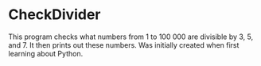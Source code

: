 # CheckDivider
This program checks what numbers from 1 to 100 000 are divisible by 3, 5, and 7. It then prints out these numbers. 
Was initially created when first learning about Python. 
